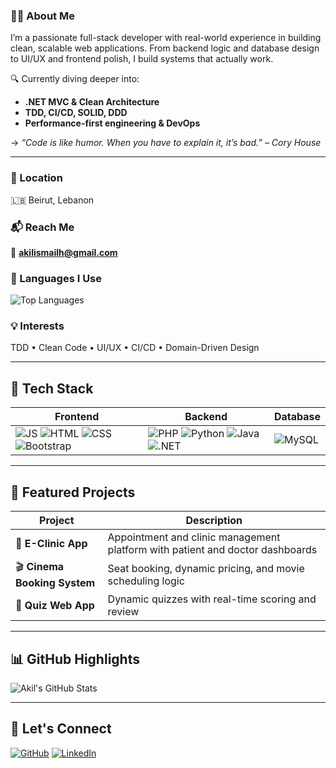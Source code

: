 
### 👨‍💻 About Me

I’m a passionate full-stack developer with real-world experience in building clean, scalable web applications. From backend logic and database design to UI/UX and frontend polish, I build systems that actually work.

🔍 Currently diving deeper into:
- **.NET MVC & Clean Architecture**
- **TDD, CI/CD, SOLID, DDD**
- **Performance-first engineering & DevOps**

-> _“Code is like humor. When you have to explain it, it’s bad.” – Cory House_

---


### 📍 Location  
🇱🇧 Beirut, Lebanon  

### 📬 Reach Me  
📧 **akilismailh@gmail.com**

### 🧠 Languages I Use  
![Top Languages](https://github-readme-stats.vercel.app/api/top-langs/?username=akil-Ismail&layout=compact&theme=tokyonight)

### 💡 Interests  
TDD • Clean Code • UI/UX • CI/CD • Domain-Driven Design

---

## 🔧 Tech Stack

| Frontend | Backend | Database |
|----------|---------|----------|
|![JS](https://img.shields.io/badge/JavaScript-F7DF1E?logo=javascript&logoColor=black) ![HTML](https://img.shields.io/badge/HTML5-E34F26?logo=html5&logoColor=white) ![CSS](https://img.shields.io/badge/CSS3-1572B6?logo=css3&logoColor=white) ![Bootstrap](https://img.shields.io/badge/Bootstrap-563D7C?logo=bootstrap&logoColor=white) | ![PHP](https://img.shields.io/badge/PHP-777BB4?logo=php&logoColor=white) ![Python](https://img.shields.io/badge/Python-3776AB?logo=python&logoColor=white) ![Java](https://img.shields.io/badge/Java-007396?logo=java&logoColor=white) ![.NET](https://img.shields.io/badge/.NET-512BD4?logo=dotnet&logoColor=white)| ![MySQL](https://img.shields.io/badge/MySQL-4479A1?logo=mysql&logoColor=white) |

---

## 🌟 Featured Projects

| Project | Description |
|--------|-------------|
| 🎯 **E-Clinic App** | Appointment and clinic management platform with patient and doctor dashboards |
| 🎬 **Cinema Booking System** | Seat booking, dynamic pricing, and movie scheduling logic |
| 🧠 **Quiz Web App** | Dynamic quizzes with real-time scoring and review |

---

## 📊 GitHub Highlights

![Akil's GitHub Stats](https://github-readme-stats.vercel.app/api?username=Akil-ismail&show_icons=true&theme=tokyonight)  

---

## 🤝 Let's Connect

[![GitHub](https://img.shields.io/badge/GitHub-181717?logo=github&logoColor=white)](https://github.com/Akil-Ismail)  [![LinkedIn](https://img.shields.io/badge/LinkedIn-0A66C2?logo=linkedin&logoColor=white)](https://linkedin.com/in/Akil-Ismail)
